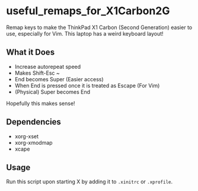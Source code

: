 # useful_remaps_for_X1Carbon2G

Remap keys to make the ThinkPad X1 Carbon (Second Generation) easier to use, especially for Vim.
This laptop has a weird keyboard layout!

## What it Does
- Increase autorepeat speed
- Makes Shift-Esc ~
- End becomes Super (Easier access)
- When End is pressed once it is treated as Escape (For Vim)
- (Physical) Super becomes End

Hopefully this makes sense!

## Dependencies
- xorg-xset
- xorg-xmodmap
- xcape

## Usage

Run this script upon starting X by adding it to `.xinitrc` or `.xprofile`.

